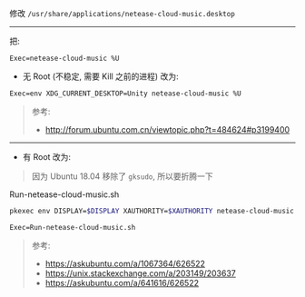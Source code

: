 
修改 `/usr/share/applications/netease-cloud-music.desktop`

----

把:
``` desktop
Exec=netease-cloud-music %U
```

- 无 Root (不稳定, 需要 Kill 之前的进程) 改为:
``` desktop
Exec=env XDG_CURRENT_DESKTOP=Unity netease-cloud-music %U
```

> 参考:
> - http://forum.ubuntu.com.cn/viewtopic.php?t=484624#p3199400

----

- 有 Root 改为:
> 因为 Ubuntu 18.04 移除了 `gksudo`, 所以要折腾一下

Run-netease-cloud-music.sh
``` sh
pkexec env DISPLAY=$DISPLAY XAUTHORITY=$XAUTHORITY netease-cloud-music %U
```

``` desktop
Exec=Run-netease-cloud-music.sh
```

> 参考:
> - https://askubuntu.com/a/1067364/626522
> - https://unix.stackexchange.com/a/203149/203637
> - https://askubuntu.com/a/641616/626522
